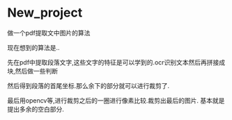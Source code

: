 # New_project
做一个pdf提取文中图片的算法



现在想到的算法是..

先在pdf中提取段落文字,这些文字的特征是可以学到的.ocr识别文本然后再拼接成块,然后做一些判断


然后得到段落的首尾坐标.那么余下的部分就可以进行裁剪了.

最后用opencv等,进行裁剪之后的一圈进行像素比较.裁剪出最后的图片. 基本就是提出多余的空白部分.
